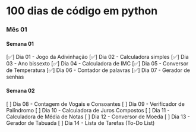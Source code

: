 # 100 dias de código em python

### Mês 01

#### Semana 01

[✅] Dia 01 - Jogo da Adivinhação
[✅] Dia 02 - Calculadora simples
[✅] Dia 03 - Ano bissexto
[✅] Dia 04 - Calculadora de IMC
[✅] Dia 05 - Conversor de Temperatura
[✅] Dia 06 - Contador de palavras
[✅] Dia 07 - Gerador de senhas

#### Semana 02

[ ] Dia 08 - Contagem de Vogais e Consoantes
[ ] Dia 09 - Verificador de Palíndromo
[ ] Dia 10 - Calculadora de Juros Compostos
[ ] Dia 11 - Calculadora de Média de Notas
[ ] Dia 12 - Conversor de Moeda
[ ] Dia 13 - Gerador de Tabuada
[ ] Dia 14 - Lista de Tarefas (To-Do List)
